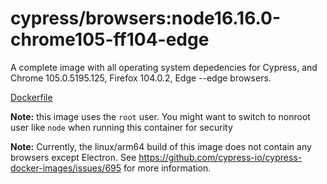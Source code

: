 <!--
WARNING: this file was autogenerated by generate-browser-image.js using

    yarn add:browser -- 16.16.0 --chrome=105.0.5195.125 --firefox=104.0.2 --edge
-->

# cypress/browsers:node16.16.0-chrome105-ff104-edge

A complete image with all operating system depedencies for Cypress, and Chrome 105.0.5195.125, Firefox 104.0.2, Edge --edge browsers.

[Dockerfile](Dockerfile)

**Note:** this image uses the `root` user. You might want to switch to nonroot user like `node` when running this container for security

**Note:** Currently, the linux/arm64 build of this image does not contain any browsers except Electron. See https://github.com/cypress-io/cypress-docker-images/issues/695 for more information.
